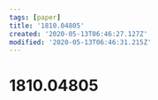 ```yaml
---
tags: [paper]
title: '1810.04805'
created: '2020-05-13T06:46:27.127Z'
modified: '2020-05-13T06:46:31.215Z'
---
```


# 1810.04805
